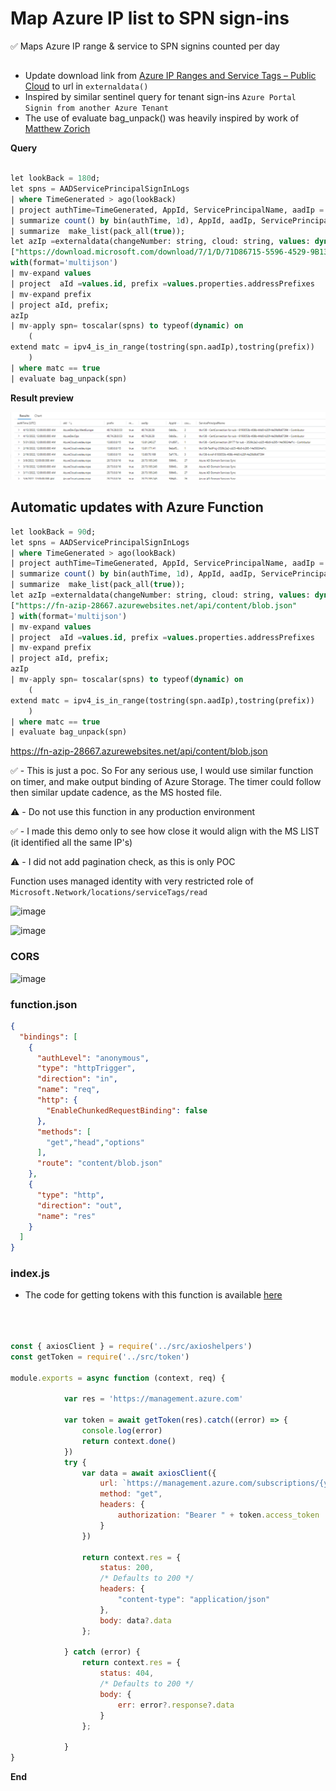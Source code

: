 # Map Azure IP list to SPN sign-ins 


✅ Maps Azure IP range & service to SPN signins counted per day


## 
- Update download link from [Azure IP Ranges and Service Tags – Public Cloud](https://www.microsoft.com/en-us/download/details.aspx?id=56519) to url in ``externaldata()``
- Inspired by similar sentinel query for tenant sign-ins ``Azure Portal Signin from another Azure Tenant`` 
- The use of evaluate bag_unpack() was heavily inspired by work of [Matthew Zorich](https://twitter.com/reprise_99)

**Query**

```sql

let lookBack = 180d;
let spns = AADServicePrincipalSignInLogs 
| where TimeGenerated > ago(lookBack)
| project authTime=TimeGenerated, AppId, ServicePrincipalName, aadIp = IPAddress
| summarize count() by bin(authTime, 1d), AppId, aadIp, ServicePrincipalName
| summarize  make_list(pack_all(true));
let azIp =externaldata(changeNumber: string, cloud: string, values: dynamic)
["https://download.microsoft.com/download/7/1/D/71D86715-5596-4529-9B13-DA13A5DE5B63/ServiceTags_Public_20220613.json"]
with(format='multijson')
| mv-expand values
| project  aId =values.id, prefix =values.properties.addressPrefixes
| mv-expand prefix
| project aId, prefix;
azIp
| mv-apply spn= toscalar(spns) to typeof(dynamic) on 
    (
extend matc = ipv4_is_in_range(tostring(spn.aadIp),tostring(prefix)) 
    )
| where matc == true
| evaluate bag_unpack(spn)

```

**Result preview**

![](20220622135214.png)  

## Automatic updates with Azure Function

```sql
let lookBack = 90d;
let spns = AADServicePrincipalSignInLogs 
| where TimeGenerated > ago(lookBack)
| project authTime=TimeGenerated, AppId, ServicePrincipalName, aadIp = IPAddress
| summarize count() by bin(authTime, 1d), AppId, aadIp, ServicePrincipalName
| summarize  make_list(pack_all(true));
let azIp =externaldata(changeNumber: string, cloud: string, values: dynamic)
["https://fn-azip-28667.azurewebsites.net/api/content/blob.json"
] with(format='multijson')
| mv-expand values
| project  aId =values.id, prefix =values.properties.addressPrefixes
| mv-expand prefix
| project aId, prefix;
azIp
| mv-apply spn= toscalar(spns) to typeof(dynamic) on 
    (
extend matc = ipv4_is_in_range(tostring(spn.aadIp),tostring(prefix)) 
    )
| where matc == true
| evaluate bag_unpack(spn)
```


https://fn-azip-28667.azurewebsites.net/api/content/blob.json

✅ - This is just a poc. So For any serious use, I would use similar function on timer, and make output binding of Azure Storage. The timer could follow then similar update cadence, as the MS hosted file.

⚠️ - Do not use this function in any production environment 

✅ - I made this demo only to see how close it would align with the MS LIST (it identified all the same IP's)

⚠️ - I did not add pagination check, as this is only POC

Function uses managed identity with very restricted role of ``Microsoft.Network/locations/serviceTags/read`` 

![image](https://user-images.githubusercontent.com/58001986/175968436-576153ee-9399-4bef-af1b-697bc4ad7cd3.png)


![image](https://user-images.githubusercontent.com/58001986/175968558-a3c585a4-1a01-427a-b1aa-8905b123da31.png)




### CORS

![image](https://user-images.githubusercontent.com/58001986/175968123-d63868c7-981e-4e6d-b3aa-cfee261bba92.png)

### function.json

```json
{
  "bindings": [
    {
      "authLevel": "anonymous",
      "type": "httpTrigger",
      "direction": "in",
      "name": "req",
      "http": {
        "EnableChunkedRequestBinding": false
      },
      "methods": [
        "get","head","options"
      ],
      "route": "content/blob.json"
    },
    {
      "type": "http",
      "direction": "out",
      "name": "res"
    }
  ]
}

```



### index.js
- The code for getting tokens with this function is available [here](https://github.com/jsa2/Azure-Functions-LinuxStarterKit)

```js



const { axiosClient } = require('../src/axioshelpers')
const getToken = require('../src/token')

module.exports = async function (context, req) {

            var res = 'https://management.azure.com'

            var token = await getToken(res).catch((error) => {
                console.log(error)
                return context.done()
            })
            try {
                var data = await axiosClient({
                    url: `https://management.azure.com/subscriptions/{yourSUBSCRIPTION}/providers/Microsoft.Network/locations/westeurope/serviceTags?api-version=2021-08-01`,
                    method: "get",
                    headers: {
                        authorization: "Bearer " + token.access_token
                    }
                })

                return context.res = {
                    status: 200,
                    /* Defaults to 200 */
                    headers: {
                        "content-type": "application/json"
                    },
                    body: data?.data
                };

            } catch (error) {
                return context.res = {
                    status: 404,
                    /* Defaults to 200 */
                    body: {
                        err: error?.response?.data
                    }
                };

            }
}
```

**End**
